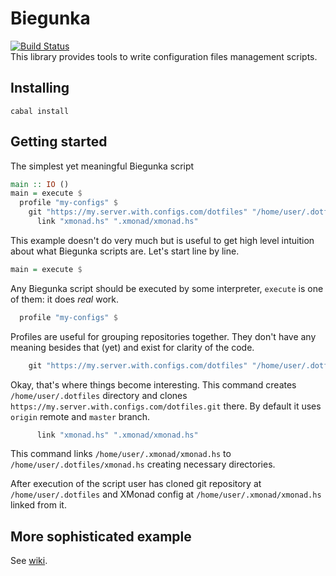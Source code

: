 # Biegunka
[![Build Status](https://secure.travis-ci.org/supki/biegunka.png?branch=master)](http://travis-ci.org/supki/biegunka)  
This library provides tools to write configuration files management scripts.

## Installing
```
cabal install
```

## Getting started
The simplest yet meaningful Biegunka script

```haskell
main :: IO ()
main = execute $
  profile "my-configs" $
    git "https://my.server.with.configs.com/dotfiles" "/home/user/.dotfiles" $
	  link "xmonad.hs" ".xmonad/xmonad.hs"
```
This example doesn't do very much but is useful to get high level intuition about what Biegunka scripts are. Let's start line by line.

```haskell
main = execute $
```
Any Biegunka script should be executed by some interpreter, `execute` is one of them: it does *real* work.

```haskell
  profile "my-configs" $
```
Profiles are useful for grouping repositories together. They don't have any meaning besides that (yet) and exist for clarity of the code.

```haskell
    git "https://my.server.with.configs.com/dotfiles" "/home/user/.dotfiles" $
```
Okay, that's where things become interesting. This command creates `/home/user/.dotfiles` directory and clones `https://my.server.with.configs.com/dotfiles.git` there. By default it uses `origin` remote and `master` branch.

```haskell
	  link "xmonad.hs" ".xmonad/xmonad.hs"
```
This command links `/home/user/.xmonad/xmonad.hs` to `/home/user/.dotfiles/xmonad.hs` creating necessary directories.

After execution of the script user has cloned git repository at `/home/user/.dotfiles` and XMonad config at `/home/user/.xmonad/xmonad.hs` linked from it.

## More sophisticated example
See [wiki][1].

 [1]: https://github.com/supki/biegunka/wiki/Examples
